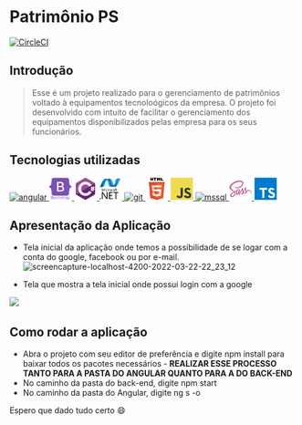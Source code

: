 # Patrimônio PS

[![CircleCI](https://circleci.com/gh/adolfosp/Back-PatrimonioDev/tree/master.svg?style=svg)](https://app.circleci.com/pipelines/github/adolfosp)
## Introdução

> Esse é um projeto realizado para o gerenciamento de patrimônios voltado à equipamentos tecnoloógicos da empresa. O projeto foi desenvolvido com intuito de facilitar o gerenciamento dos equipamentos disponibilizados pelas empresa para os seus funcionários.

## Tecnologias utilizadas
<p align="left"> <a href="https://angular.io" target="_blank">
 <img src="https://angular.io/assets/images/logos/angular/angular.svg" alt="angular" width="40" height="40"/> </a> <a href="https://azure.microsoft.com/en-in/" target="_blank">
<img src="https://raw.githubusercontent.com/devicons/devicon/master/icons/bootstrap/bootstrap-plain-wordmark.svg" alt="bootstrap" width="40" height="40"/> </a> <a href="https://www.w3schools.com/cs/" target="_blank">
<img src="https://raw.githubusercontent.com/devicons/devicon/master/icons/csharp/csharp-original.svg" alt="csharp" width="40" height="40"/> </a>
 <a href="https://dotnet.microsoft.com/" target="_blank"> <img src="https://raw.githubusercontent.com/devicons/devicon/master/icons/dot-net/dot-net-original-wordmark.svg" alt="dotnet" width="40" height="40"/> </a> <a href="https://git-scm.com/" target="_blank"> <img src="https://www.vectorlogo.zone/logos/git-scm/git-scm-icon.svg" alt="git" width="40" height="40"/> </a> <a href="https://www.w3.org/html/" target="_blank"> <img src="https://raw.githubusercontent.com/devicons/devicon/master/icons/html5/html5-original-wordmark.svg" alt="html5" width="40" height="40"/> </a> <a href="https://developer.mozilla.org/en-US/docs/Web/JavaScript" target="_blank"> <img src="https://raw.githubusercontent.com/devicons/devicon/master/icons/javascript/javascript-original.svg" alt="javascript" width="40" height="40"/> </a> <a href="https://www.microsoft.com/en-us/sql-server" target="_blank"> <img src="https://www.svgrepo.com/show/303229/microsoft-sql-server-logo.svg" alt="mssql" width="40" height="40"/> </a> 
<a href="https://sass-lang.com" target="_blank"> <img src="https://raw.githubusercontent.com/devicons/devicon/master/icons/sass/sass-original.svg" alt="sass" width="40" height="40"/> </a> <a href="https://www.typescriptlang.org/" target="_blank"> <img src="https://raw.githubusercontent.com/devicons/devicon/master/icons/typescript/typescript-original.svg" alt="typescript" width="40" height="40"/> </a> </p>

## Apresentação da Aplicação

- Tela inicial da aplicação onde temos a possibilidade de se logar com a conta do google, facebook ou por e-mail.
![screencapture-localhost-4200-2022-03-22-22_23_12](https://user-images.githubusercontent.com/39220517/159603798-ec032b56-9bcd-4ea1-9f5e-8fe19c4761d2.png)

- Tela que mostra a tela inicial onde possui login com a google 
<img src="https://image.freepik.com/vetores-gratis/conceito-de-controle-de-acesso-protegido-bloqueio-com-chave-seguranca-de-dados_39422-866.jpg">

## Como rodar a aplicação

- Abra o projeto com seu editor de preferência e digite npm install para baixar todos os pacotes necessários - **REALIZAR ESSE PROCESSO TANTO PARA A PASTA DO ANGULAR QUANTO PARA A DO BACK-END**
- No caminho da pasta do back-end, digite npm start
- No caminho da pasta do Angular, digite ng s -o

Espero que dado tudo certo :smile:




